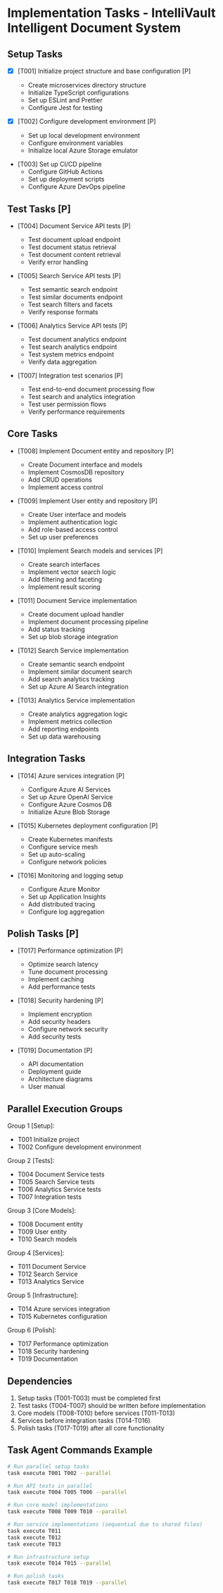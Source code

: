 # Implementation Tasks - IntelliVault Intelligent Document System

## Setup Tasks
- [X] [T001] Initialize project structure and base configuration [P]
  - Create microservices directory structure
  - Initialize TypeScript configurations
  - Set up ESLint and Prettier
  - Configure Jest for testing

- [X] [T002] Configure development environment [P]
  - Set up local development environment
  - Configure environment variables
  - Initialize local Azure Storage emulator

- [T003] Set up CI/CD pipeline
  - Configure GitHub Actions
  - Set up deployment scripts
  - Configure Azure DevOps pipeline

## Test Tasks [P]
- [T004] Document Service API tests [P]
  - Test document upload endpoint
  - Test document status retrieval
  - Test document content retrieval
  - Verify error handling

- [T005] Search Service API tests [P]
  - Test semantic search endpoint
  - Test similar documents endpoint
  - Test search filters and facets
  - Verify response formats

- [T006] Analytics Service API tests [P]
  - Test document analytics endpoint
  - Test search analytics endpoint
  - Test system metrics endpoint
  - Verify data aggregation

- [T007] Integration test scenarios [P]
  - Test end-to-end document processing flow
  - Test search and analytics integration
  - Test user permission flows
  - Verify performance requirements

## Core Tasks
- [T008] Implement Document entity and repository [P]
  - Create Document interface and models
  - Implement CosmosDB repository
  - Add CRUD operations
  - Implement access control

- [T009] Implement User entity and repository [P]
  - Create User interface and models
  - Implement authentication logic
  - Add role-based access control
  - Set up user preferences

- [T010] Implement Search models and services [P]
  - Create search interfaces
  - Implement vector search logic
  - Add filtering and faceting
  - Implement result scoring

- [T011] Document Service implementation
  - Create document upload handler
  - Implement document processing pipeline
  - Add status tracking
  - Set up blob storage integration

- [T012] Search Service implementation
  - Create semantic search endpoint
  - Implement similar document search
  - Add search analytics tracking
  - Set up Azure AI Search integration

- [T013] Analytics Service implementation
  - Create analytics aggregation logic
  - Implement metrics collection
  - Add reporting endpoints
  - Set up data warehousing

## Integration Tasks
- [T014] Azure services integration [P]
  - Configure Azure AI Services
  - Set up Azure OpenAI Service
  - Configure Azure Cosmos DB
  - Initialize Azure Blob Storage

- [T015] Kubernetes deployment configuration [P]
  - Create Kubernetes manifests
  - Configure service mesh
  - Set up auto-scaling
  - Configure network policies

- [T016] Monitoring and logging setup
  - Configure Azure Monitor
  - Set up Application Insights
  - Add distributed tracing
  - Configure log aggregation

## Polish Tasks [P]
- [T017] Performance optimization [P]
  - Optimize search latency
  - Tune document processing
  - Implement caching
  - Add performance tests

- [T018] Security hardening [P]
  - Implement encryption
  - Add security headers
  - Configure network security
  - Add security tests

- [T019] Documentation [P]
  - API documentation
  - Deployment guide
  - Architecture diagrams
  - User manual

## Parallel Execution Groups
Group 1 [Setup]:
- T001 Initialize project
- T002 Configure development environment

Group 2 [Tests]:
- T004 Document Service tests
- T005 Search Service tests
- T006 Analytics Service tests
- T007 Integration tests

Group 3 [Core Models]:
- T008 Document entity
- T009 User entity
- T010 Search models

Group 4 [Services]:
- T011 Document Service
- T012 Search Service
- T013 Analytics Service

Group 5 [Infrastructure]:
- T014 Azure services integration
- T015 Kubernetes configuration

Group 6 [Polish]:
- T017 Performance optimization
- T018 Security hardening
- T019 Documentation

## Dependencies
1. Setup tasks (T001-T003) must be completed first
2. Test tasks (T004-T007) should be written before implementation
3. Core models (T008-T010) before services (T011-T013)
4. Services before integration tasks (T014-T016)
5. Polish tasks (T017-T019) after all core functionality

## Task Agent Commands Example
```bash
# Run parallel setup tasks
task execute T001 T002 --parallel

# Run API tests in parallel
task execute T004 T005 T006 --parallel

# Run core model implementations
task execute T008 T009 T010 --parallel

# Run service implementations (sequential due to shared files)
task execute T011
task execute T012
task execute T013

# Run infrastructure setup
task execute T014 T015 --parallel

# Run polish tasks
task execute T017 T018 T019 --parallel
```